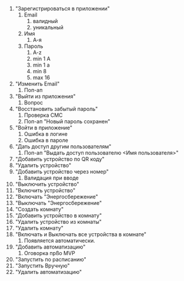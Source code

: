 1. "Зарегистрироваться в приложении"
   1. Email
      1. валидный
      2. уникальный
   2. Имя
      1. А-я
   3. Пароль
      1. A-z
      2. min 1 A
      3. min 1 a
      4. min 8
      5. max 16
2. "Изменить Email"
   1. Поп-ап
3. "Выйти из приложения"
   1. Вопрос
4. "Восстановить забытый пароль"
   1. Проверка СМС
   2. Поп-ап "Новый пароль сохранен"
5. "Войти в приложение"
   1. Ошибка в логине
   2. Ошибка в пароле
6. "Дать доступ другим пользователям"
   1. Поп-ап "Выдать доступ пользователю <Имя пользователя>"
7. "Добавить устройство по QR коду"
8. "Удалить устройство"
9.  "Добавить устройство через  номер"
    1.  Валидация при вводе
10. "Выключить устройство"
11. "Включить устройство"
12. "Включать "Энергосбережение"
13. "Выключать "Энергосбережение"
14. "Создать комнату"
15. "Добавить устройство в комнату"
16. "Удалить устройство из комнаты"
17. "Удалить комнату"
18. "Включать и Выключать все устройства в комнате"
    1.  Появляется автоматически.
19. "Добавить автоматизацию"
    1.  Оговорка прßо MVP
20. "Запустить по расписанию"
21. "Запустить Вручную"
22. "Удалить автоматизацию"